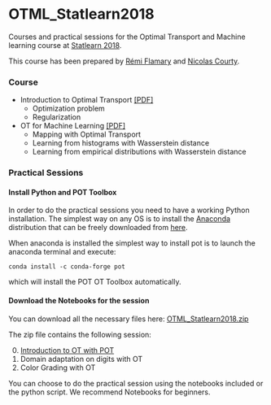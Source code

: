# OTML_Statlearn2018

Courses and practical sessions for the Optimal Transport and Machine learning course at [Statlearn 2018](http://statlearn.sfds.asso.fr/).


This course has been prepared by [Rémi Flamary](http://remi.flamary.com/)  and [Nicolas Courty](http://people.irisa.fr/Nicolas.Courty/).

### Course

* Introduction to Optimal Transport [[PDF]]()
    * Optimization problem
    * Regularization
* OT for Machine Learning [[PDF]](pdf/OTML_Statlearn_2018.pdf)
    * Mapping with Optimal Transport
    * Learning from histograms with Wasserstein distance
    * Learning from empirical distributions with Wasserstein distance


### Practical Sessions


#### Install Python and POT Toolbox

In order to do the practical sessions you need to have a working Python installation. 
The simplest way on any OS is to install the [Anaconda](https://www.anaconda.com/download/) distribution that can be freely downloaded from [here](https://www.anaconda.com/download/).

When anaconda is installed the simplest way to install pot is to launch the anaconda terminal and execute:

```
conda install -c conda-forge pot 
```

which will install the POT OT Toolbox automatically.

#### Download the Notebooks for the session

You can download all the necessary files here: [OTML_Statlearn2018.zip](https://github.com/rflamary/OTML_Statlearn2018/archive/master.zip)

The zip file contains the following session:

0. [Introduction to OT with POT](0_Intro_OT.ipynb)
1. Domain adaptation on digits with OT
2. Color Grading with OT

You can  choose to do the practical session using the notebooks included or the python script. We recommend Notebooks for beginners. 